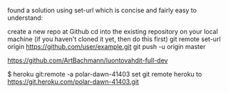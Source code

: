 found a solution using set-url which is concise and fairly easy to understand:

create a new repo at Github
cd into the existing repository on your local machine (if you haven't cloned it yet, then do this first)
git remote set-url origin https://github.com/user/example.git
git push -u origin master


https://github.com/ArtBachmann/luontovahdit-full-dev


$ heroku git:remote -a polar-dawn-41403
set git remote heroku to https://git.heroku.com/polar-dawn-41403.git
